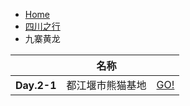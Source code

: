 <div class="text-sm breadcrumbs">
  <ul>
    <li><a href="/blog" class="not-prose">Home</a></li> 
    <li><a href="/blog/sczx/" class="not-prose">四川之行</a></li>
    <li>九寨黄龙</li>
  </ul>
</div>
<div class="overflow-x-auto">
  <table class="table w-full">
    <thead>
      <tr>
        <th></th>
        <th>名称</th>
        <th></th>
      </tr>
    </thead>
    <tbody>
      <tr>
        <th>Day.2-1</th>
        <td>都江堰市熊猫基地</td>
        <td><a class="btn btn-primary not-prose" href="xmjd.html">GO!</a></td>
      </tr>
    </tbody>
  </table>
</div>
